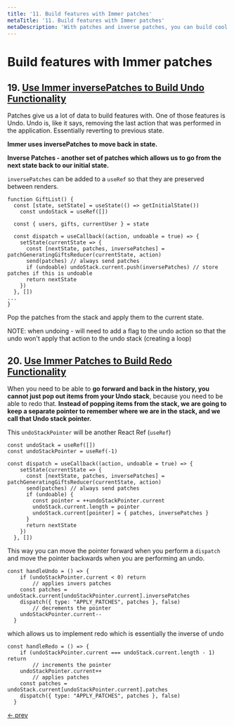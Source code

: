 ```yaml
---
title: '11. Build features with Immer patches'
metaTitle: '11. Build features with Immer patches'
metaDescription: 'With patches and inverse patches, you can build cool functionality like undo and redo'
---
```


# Build features with Immer patches

## 19. [Use Immer inversePatches to Build Undo Functionality](https://egghead.io/lessons/react-use-immer-inversepatches-to-build-undo-functionality)

Patches give us a lot of data to build features with. One of those features is Undo. Undo is, like it says, removing the last action that was performed in the application. Essentially reverting to previous state.

**Immer uses inversePatches to move back in state.**

**Inverse Patches - another set of patches which allows us to go from the next state back to our initial state.**

`inversePatches` can be added to a `useRef` so that they are preserved between renders.

    function GiftList() {
      const [state, setState] = useState(() => getInitialState())
    	const undoStack = useRef([])

      const { users, gifts, currentUser } = state

      const dispatch = useCallback((action, undoable = true) => {
        setState(currentState => {
          const [nextState, patches, inversePatches] = patchGeneratingGiftsReducer(currentState, action)
          send(patches) // always send patches
          if (undoable) undoStack.current.push(inversePatches) // store patches if this is undoable
          return nextState
        })
      }, [])
    ...
    }

Pop the patches from the stack and apply them to the current state.

NOTE: when undoing - will need to add a flag to the undo action so that the undo won't apply that action to the undo stack (creating a loop)

## 20. [Use Immer Patches to Build Redo Functionality](https://egghead.io/lessons/react-use-immer-patches-to-build-redo-functionality)

When you need to be able to **go forward and back in the history, you cannot just pop out items from your Undo stack**, because you need to be able to redo that. **Instead of popping items from the stack, we are going to keep a separate pointer to remember where we are in the stack, and we call that Undo stack pointer.**

This `undoStackPointer` will be another React Ref (`useRef`)

    const undoStack = useRef([])
    const undoStackPointer = useRef(-1)

    const dispatch = useCallback((action, undoable = true) => {
        setState(currentState => {
          const [nextState, patches, inversePatches] = patchGeneratingGiftsReducer(currentState, action)
          send(patches) // always send patches
          if (undoable) {
            const pointer = ++undoStackPointer.current
            undoStack.current.length = pointer
            undoStack.current[pointer] = { patches, inversePatches }
          }
          return nextState
        })
      }, [])

This way you can move the pointer forward when you perform a `dispatch` and move the pointer backwards when you are performing an undo.

    const handleUndo = () => {
        if (undoStackPointer.current < 0) return
    		// applies invers patches
        const patches = undoStack.current[undoStackPointer.current].inversePatches
        dispatch({ type: "APPLY_PATCHES", patches }, false)
    		// decrements the pointer
        undoStackPointer.current--
      }

which allows us to implement redo which is essentially the inverse of undo

    const handleRedo = () => {
        if (undoStackPointer.current === undoStack.current.length - 1) return
    		// increments the pointer
        undoStackPointer.current++
    		// applies patches
        const patches = undoStack.current[undoStackPointer.current].patches
        dispatch({ type: "APPLY_PATCHES", patches }, false)
      }

[<- prev](https://github.com/zacjones93/Community-Notes-Immutable-JavaScript-Data-Structures-with-Immer/blob/master/lessons/10-set-up-immer-patches.md)
